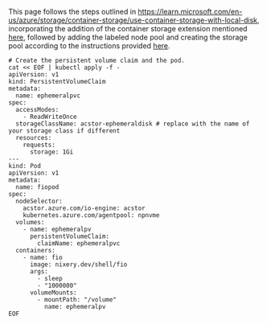 This page follows the steps outlined in https://learn.microsoft.com/en-us/azure/storage/container-storage/use-container-storage-with-local-disk, incorporating the addition of the container storage extension mentioned [here](storagepool-containerstorage_extension-create.md), followed by adding the labeled node pool and creating the storage pool according to the instructions provided [here](ephemeraldisk-storagepool-create.md).

```
# Create the persistent volume claim and the pod.
cat << EOF | kubectl apply -f -
apiVersion: v1
kind: PersistentVolumeClaim
metadata:
  name: ephemeralpvc
spec:
  accessModes:
    - ReadWriteOnce
  storageClassName: acstor-ephemeraldisk # replace with the name of your storage class if different
  resources:
    requests:
      storage: 1Gi
---
kind: Pod
apiVersion: v1
metadata:
  name: fiopod
spec:
  nodeSelector:
    acstor.azure.com/io-engine: acstor
    kubernetes.azure.com/agentpool: npnvme
  volumes:
    - name: ephemeralpv
      persistentVolumeClaim:
        claimName: ephemeralpvc
  containers:
    - name: fio
      image: nixery.dev/shell/fio
      args:
        - sleep
        - "1000000"
      volumeMounts:
        - mountPath: "/volume"
          name: ephemeralpv
EOF
```
